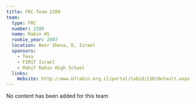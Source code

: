 ```yaml
---
title: FRC Team 2209
team:
  type: FRC
  number: 2209
  name: Rabin HS
  rookie_year: 2007
  location: Beer Sheva, D, Israel
  sponsors:
    - Teva
    - FIRST Israel
    - Makif Rabin High School
  links:
    Website: http://www.b7rabin.org.il/portal/tabid/110/Default.aspx
---
```

No content has been added for this team